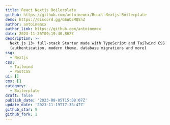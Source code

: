 ```yaml
---
title: React Nextjs Boilerplate
github: https://github.com/antoinemcx/React-Nextjs-Boilerplate
demo: https://discord.gg/G6WQsMQShZ
author: antoinemcx
author_link: https://github.com/antoinemcx
date: 2023-11-26T09:19:40.862Z
description: >-
  Next.js 13+ full-stack Starter made with TypeScript and Tailwind CSS
  (authentication, modern theme, database migrations and more)
ssg:
  - Nextjs
css:
  - Tailwind
  - PostCSS
ui: []
cms: []
category:
  - Boilerplate
draft: false
publish_date: '2023-08-05T15:08:07Z'
update_date: '2023-11-19T17:36:47Z'
github_star: 9
github_fork: 1
---
```

